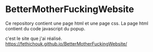 # BetterMotherFuckingWebsite

Ce repository contient une page html et une page css.
La page html contient du code javascript du popup.


c'est le site que j'ai réalisé.
https://fethichouk.github.io/BetterMotherFuckingWebsite/
